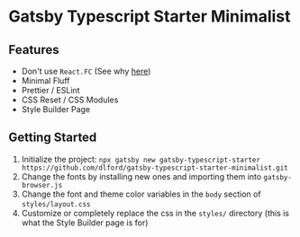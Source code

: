 # Gatsby Typescript Starter Minimalist

## Features

- Don't use `React.FC` (See why <a href='https://github.com/facebook/create-react-app/pull/8177' target='_blank' rel='noopener noreferrer'>here</a>)
- Minimal Fluff
- Prettier / ESLint
- CSS Reset / CSS Modules
- Style Builder Page

## Getting Started

1. Initialize the project: `npx gatsby new gatsby-typescript-starter https://github.com/dlford/gatsby-typescript-starter-minimalist.git`
2. Change the fonts by installing new ones and importing them into `gatsby-browser.js`
3. Change the font and theme color variables in the `body` section of `styles/layout.css`
4. Customize or completely replace the css in the `styles/` directory (this is what the Style Builder page is for)
